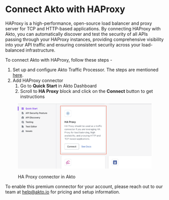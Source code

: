 # Connect Akto with HAProxy

HAProxy is a high-performance, open-source load balancer and proxy server for TCP and HTTP-based applications. By connecting HAProxy with Akto, you can automatically discover and test the security of all APIs passing through your HAProxy instances, providing comprehensive visibility into your API traffic and ensuring consistent security across your load-balanced infrastructure.

To connect Akto with HAProxy, follow these steps -&#x20;

1. Set up and configure Akto Traffic Processor. The steps are mentioned [here](https://docs.akto.io/getting-started/traffic-processor/hybrid-saas).
2. Add HAProxy connector
   1. Go to **Quick Start** in Akto Dashboard
   2. Scroll to **HA Proxy** block and click on the **Connect** button to get instructions

<figure><img src="../../.gitbook/assets/image (7).png" alt=""><figcaption><p>HA Proxy connector in Akto</p></figcaption></figure>

To enable this premium connector for your account, please reach out to our team at [help@akto.io](mailto:help@akto.io) for pricing and setup information.

